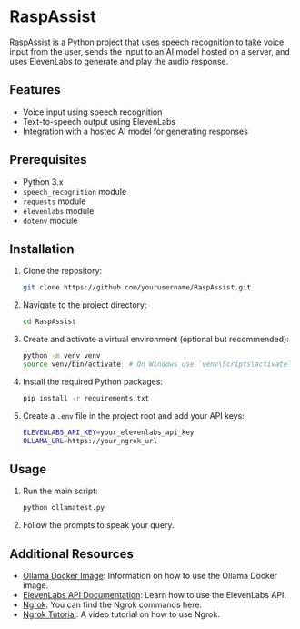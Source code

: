 # RaspAssist

RaspAssist is a Python project that uses speech recognition to take voice input from the user, sends the input to an AI model hosted on a server, and uses ElevenLabs to generate and play the audio response.

## Features

- Voice input using speech recognition
- Text-to-speech output using ElevenLabs
- Integration with a hosted AI model for generating responses

## Prerequisites

- Python 3.x
- `speech_recognition` module
- `requests` module
- `elevenlabs` module
- `dotenv` module

## Installation

1. Clone the repository:

   ```sh
   git clone https://github.com/yourusername/RaspAssist.git
   ```

2. Navigate to the project directory:

   ```sh
   cd RaspAssist
   ```

3. Create and activate a virtual environment (optional but recommended):

   ```sh
   python -m venv venv
   source venv/bin/activate  # On Windows use `venv\Scripts\activate`
   ```

4. Install the required Python packages:

   ```sh
   pip install -r requirements.txt
   ```

5. Create a `.env` file in the project root and add your API keys:

   ```sh
   ELEVENLABS_API_KEY=your_elevenlabs_api_key
   OLLAMA_URL=https://your_ngrok_url
   ```

## Usage

1. Run the main script:

   ```sh
   python ollamatest.py
   ```

2. Follow the prompts to speak your query.

## Additional Resources

- [Ollama Docker Image](https://hub.docker.com/r/ollama/ollama): Information on how to use the Ollama Docker image.
- [ElevenLabs API Documentation](https://elevenlabs.io/docs/api-reference/getting-started): Learn how to use the ElevenLabs API.
- [Ngrok](https://dashboard.ngrok.com/get-started/setup/windows): You can find the Ngrok commands here.
- [Ngrok Tutorial](https://www.youtube.com/watch?v=Tg84mhnAhuA): A video tutorial on how to use Ngrok.

